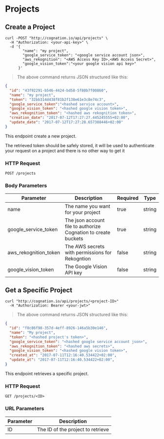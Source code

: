 # Projects


## Create a Project

```shell
curl -POST "http://cognation.io/api/projects" \
  -H "Authorization: <your-api-key>" \
  -d '{
        "name": "my project",
        "google_service_token": "<google service account json>",
        "aws_rekognition": "<AWS Access Key ID>,<AWS Access Secret>",
        "google_vision_token":"<your google vision api key>"
      }'
```

> The above command returns JSON structured like this:

```json
{
  "id": "43f92291-b546-4424-bd58-5f80b7f00860",
  "name": "my project",
  "token": "32bb314d438f81b2f138e61e3c8e74c3",
  "google_service_token":"<hashed service account>",
  "google_vision_token": "<hashed google vision token>",
  "aws_rekognition_token": "<hashed aws rekognition token>",
  "creation_date": "2017-07-12T17:27:27.445245555+02:00",
  "update_date": "2017-07-12T17:27:28.657308446+02:00"
}
```

This endpoint create a new project.
<aside class="notice">The retrieved token should be safely stored, it will be used to authenticate your request on a project and there is no other way to get it</aside>

### HTTP Request

`POST /projects`

### Body Parameters

Parameter | Description | Required  | Type
--------- | ----------- |-----------|-----------
name | The name you want for your project | true | string
google_service_token | The json account file to authorize Cognation to create buckets| true | string
aws_rekognition_token | The AWS secrets with permissions for Rekogntion | false | string
google_vision_token | The Google Vision API key | false | string

## Get a Specific Project

```shell
curl "http://cognation.io/api/projects/<project-ID>"
  -H "Authorization: Bearer <your-jwt>"
```

> The above command returns JSON structured like this:

```json
{
  "id": "f8c86f98-357d-4eff-8926-146a5b30e146",
  "name": "My project",
  "token": "<hashed project's token>",
  "google_service_token": "<hashed google service account json>",
  "aws_rekognition_token": "<hashed aws secrets>",
  "google_vision_token": "<hashed google vision token>",
  "created_at": "2017-07-11T12:16:40.534422+02:00",
  "update_at": "2017-07-11T12:16:40.534422+02:00",
}
```

This endpoint retrieves a specific project.

### HTTP Request

`GET /projects/<ID>`

### URL Parameters

Parameter | Description
--------- | -----------
ID | The ID of the project to retrieve
